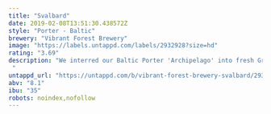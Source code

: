 ```yaml
---
title: "Svalbard"
date: 2019-02-08T13:51:30.438572Z
style: "Porter - Baltic"
brewery: "Vibrant Forest Brewery"
image: "https://labels.untappd.com/labels/2932928?size=hd"
rating: "3.69"
description: "We interred our Baltic Porter 'Archipelago' into fresh Grappa barrels, intending to brew up a truly festive treat. Svalbard is unsubtle. The aroma brings forth fond memories of deep winter, all roasting evergreen logs and sticky fruit treats, both lit with brandy. Immediately, this is replaced by a thick dripping of almond, cream, and brandied dried fruits. This is carnage, utter Christmas Cake.  "
untappd_url: "https://untappd.com/b/vibrant-forest-brewery-svalbard/2932928"
abv: "8.1"
ibu: "35"
robots: noindex,nofollow
---
```

